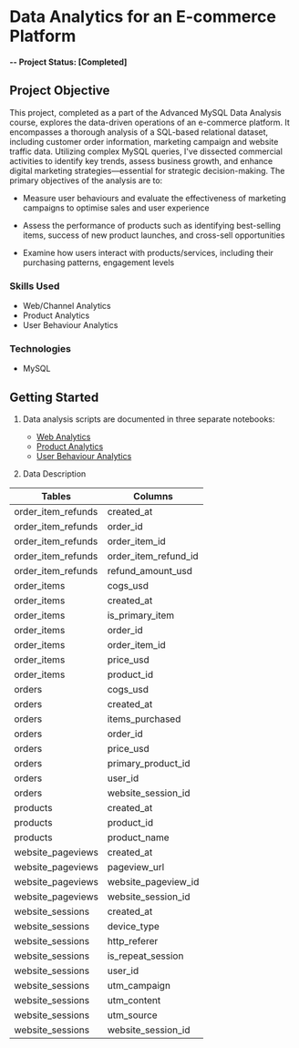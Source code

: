 
# Data Analytics for an E-commerce Platform

#### -- Project Status: [Completed]

## Project Objective
This project, completed as a part of the Advanced MySQL Data Analysis course, explores the data-driven operations of an e-commerce platform. It encompasses a thorough analysis of a SQL-based relational dataset, including customer order information, marketing campaign and website traffic data. Utilizing complex MySQL queries, I've dissected commercial activities to identify key trends, assess business growth, and enhance digital marketing strategies—essential for strategic decision-making. The primary objectives of the analysis are to:

- Measure user behaviours and evaluate the effectiveness of marketing campaigns to optimise sales and user experience

- Assess the performance of products such as identifying best-selling items, success of new product launches, and cross-sell opportunities

- Examine how users interact with products/services, including their purchasing patterns, engagement levels

### Skills Used
* Web/Channel Analytics
* Product Analytics
* User Behaviour Analytics

### Technologies
* MySQL

## Getting Started
 
1. Data analysis scripts are documented in three separate notebooks:
   - [Web Analytics](https://github.com/khinydnlin/portfolio/blob/main/E-commerce%20Analytics/1.%20Channel%20Analytics%20-%20E-Commerce.ipynb)
   - [Product Analytics](https://github.com/khinydnlin/portfolio/blob/main/E-commerce%20Analytics/2.%20Product%20Analytics%20-%20E-commerce.ipynb)
   - [User Behaviour Analytics](https://github.com/khinydnlin/portfolio/blob/main/E-commerce%20Analytics/3.%20User%20Behaviour%20Analytics%20-%20E-commerce.ipynb)
     
2. Data Description

| Tables                  | Columns              |
|-------------------------|----------------------|
| order_item_refunds      | created_at           |
| order_item_refunds      | order_id             |
| order_item_refunds      | order_item_id        |
| order_item_refunds      | order_item_refund_id |
| order_item_refunds      | refund_amount_usd    |
| order_items             | cogs_usd             |
| order_items             | created_at           |
| order_items             | is_primary_item      |
| order_items             | order_id             |
| order_items             | order_item_id        |
| order_items             | price_usd            |
| order_items             | product_id           |
| orders                  | cogs_usd             |
| orders                  | created_at           |
| orders                  | items_purchased      |
| orders                  | order_id             |
| orders                  | price_usd            |
| orders                  | primary_product_id   |
| orders                  | user_id              |
| orders                  | website_session_id   |
| products                | created_at           |
| products                | product_id           |
| products                | product_name         |
| website_pageviews       | created_at           |
| website_pageviews       | pageview_url         |
| website_pageviews       | website_pageview_id  |
| website_pageviews       | website_session_id   |
| website_sessions        | created_at           |
| website_sessions        | device_type          |
| website_sessions        | http_referer         |
| website_sessions        | is_repeat_session    |
| website_sessions        | user_id              |
| website_sessions        | utm_campaign         |
| website_sessions        | utm_content          |
| website_sessions        | utm_source           |
| website_sessions        | website_session_id   |
